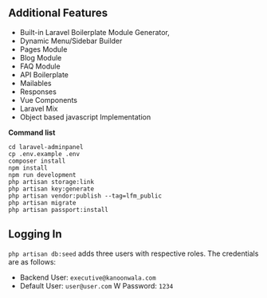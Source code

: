 
## Additional Features
* Built-in Laravel Boilerplate Module Generator,
* Dynamic Menu/Sidebar Builder
* Pages Module
* Blog Module
* FAQ Module
* API Boilerplate
* Mailables
* Responses
* Vue Components
* Laravel Mix
* Object based javascript Implementation

**Command list**

    cd laravel-adminpanel
    cp .env.example .env
    composer install
    npm install
    npm run development
    php artisan storage:link
    php artisan key:generate
    php artisan vendor:publish --tag=lfm_public
    php artisan migrate
    php artisan passport:install

## Logging In

`php artisan db:seed` adds three users with respective roles. The credentials are as follows:

* Backend User: `executive@kanoonwala.com`
* Default User: `user@user.com`
W
Password: `1234`
